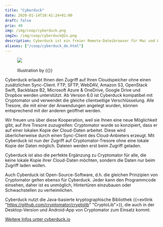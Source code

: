 ```yaml
---
title: "Cyberduck"
date: 2020-01-14T10:41:24+01:00
draft: false
prio: 40
img: /img/coop/cyberduck.png
img2x: /img/coop/cyberduck@2x.png
description: Cyberduck ist ein freier Remote-Dateibrowser für Mac und Windows. Ab Version 6.0 unterstützt Cyberduck Cryptomator-Tresore und ist somit perfekt für alle, die ihre Cloud-Daten nicht lokal synchronisieren wollen.
aliases: ["/coop/cyberduck_de.html"]
---
```


<figure class="mx-auto lg:w-10/12 w-full">
    <img class="w-full" src="/img/coop/cyberduck-banner.jpg" srcset="/img/coop/cyberduck-banner.jpg 1x, /img/coop/cyberduck-banner@2x.jpg 2x">
    <figcaption>
        <p class="text-sm text-gray-500"> Illustration by {{<extlink "https://ktoons.org" "Katharina Hagemann">}}</p>
    </figcaption>
</figure>

Cyberduck erlaubt Ihnen den Zugriff auf Ihren Cloudspeicher ohne einen zusätzlichen Sync-Client. FTP, SFTP, WebDAV, Amazon S3, OpenStack Swift, Backblaze B2, Microsoft Azure & OneDrive, Google Drive und Dropbox werden unterstützt. Ab Version 6.0 ist Cyberduck kompatibel mit Cryptomator und verwendet die gleiche clientseitige Verschlüsselung. Alle Tresore, die mit einer der Anwendungen angelegt wurden, können entsprechend mit der anderen geöffnet werden.

Wir freuen uns über diese Kooperation, weil sie Ihnen eine neue Möglichkeit gibt, auf Ihre Tresore zuzugreifen: Cryptomator wurde so konzipiert, dass er auf einer lokalen Kopie der Cloud-Daten arbeitet. Diese wird überlicherweise durch einen Sync-Client des Cloud-Anbieters erzeugt. Mit Cyberduck ist nun der Zugriff auf Cryptomator-Tresore ohne eine lokale Kopie der Daten möglich. Dateien werden erst beim Zugriff geladen.

Cyberduck ist also die perfekte Ergänzung zu Cryptomator für alle, die keine lokale Kopie ihrer Cloud-Daten möchten, sondern die Daten nur beim Zugriff laden wollen.

Auch Cyberduck ist Open-Source-Software, d.h. die gleichen Prinzipien von Cryptomator gelten ebenso für Cyberduck. Jeder kann den Programmcode einsehen, daher ist es unmöglich, Hintertüren einzubauen oder Schwachstellen zu verheimlichen.

Cyberduck nutzt die Java-basierte kryptographische Bibliothek {{<extlink "https://github.com/cryptomator/cryptolib" "CryptoLib">}}, die auch in der Desktop-Version und Android-App von Cryptomator zum Einsatz kommt.

<p class="text-center">
    <a class="btn" href="https://cyberduck.io/cryptomator" target="_blank" rel="noopener"><i class="fas fa-link"></i> Weitere Infos unter cyberduck.io</a>
</p>